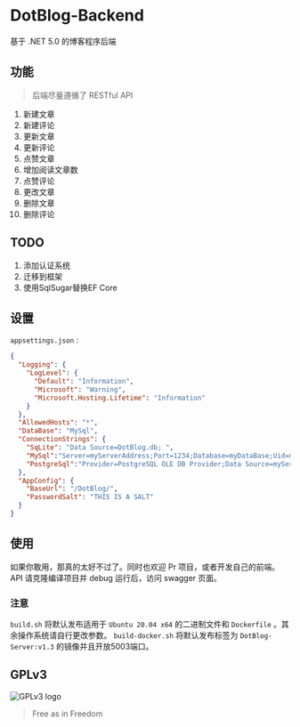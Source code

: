 # DotBlog-Backend

基于 .NET 5.0 的博客程序后端

## 功能

> 后端尽量遵循了 RESTful API

1. 新建文章
2. 新建评论
3. 更新文章
4. 更新评论
5. 点赞文章
6. 增加阅读文章数
7. 点赞评论
8. 更改文章
9. 删除文章
10. 删除评论

## TODO

1. 添加认证系统
2. 迁移到框架
3. 使用SqlSugar替换EF Core

## 设置

`appsettings.json` :

```json
{
  "Logging": {
    "LogLevel": {
      "Default": "Information",
      "Microsoft": "Warning",
      "Microsoft.Hosting.Lifetime": "Information"
    }
  },
  "AllowedHosts": "*",
  "DataBase": "MySql",
  "ConnectionStrings": {
    "SqLite": "Data Source=DotBlog.db; ",
    "MySql":"Server=myServerAddress;Port=1234;Database=myDataBase;Uid=myUsername;Pwd=myPassword;",
    "PostgreSql":"Provider=PostgreSQL OLE DB Provider;Data Source=myServerAddress;location=myDataBase;User ID=myUsername;password=myPassword;timeout=1000;"
  },
  "AppConfig": {
    "BaseUrl": "/DotBlog/",
    "PasswordSalt": "THIS IS A SALT"
  }
}

```

## 使用

如果你敢用，那真的太好不过了。同时也欢迎 Pr 项目，或者开发自己的前端。
API 请克隆编译项目并 debug 运行后，访问 swagger 页面。

### 注意
`build.sh` 将默认发布适用于 `Ubuntu 20.04 x64` 的二进制文件和 `Dockerfile` 。其余操作系统请自行更改参数。
`build-docker.sh` 将默认发布标签为 `DotBlog-Server:v1.3` 的镜像并且开放5003端口。

## GPLv3

![GPLv3 logo](https://www.gnu.org/graphics/gplv3-with-text-136x68.png)

> Free as in Freedom
